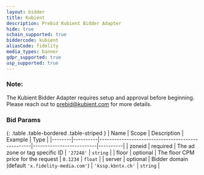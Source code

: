 ```yaml
---
layout: bidder
title: Kubient
description: Prebid Kubient Bidder Adapter
hide: true
schain_supported: true
biddercode: kubient
aliasCode: fidelity
media_types: banner
gdpr_supported: true
usp_supported: true
---
```


### Note:

The Kubient Bidder Adapter requires setup and approval before beginning. Please reach out to <prebid@kubient.com> for more details.

### Bid Params

{: .table .table-bordered .table-striped }
| Name   | Scope    | Description                                      | Example                  | Type     |
|--------|----------|--------------------------------------------------|--------------------------|----------|
| zoneid | required | The ad zone or tag specific ID                   | `'27248'`                | `string` |
| floor  | optional | The floor CPM price for the request              | `0.1234`                 | `float`  |
| server | optional | Bidder domain (default `'x.fidelity-media.com'`) | `'kssp.kbntx.ch'`        | `string` |
